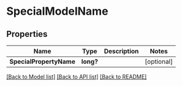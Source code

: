 # SpecialModelName

## Properties

Name | Type | Description | Notes
------------ | ------------- | ------------- | -------------
**SpecialPropertyName** | **long?** |  | [optional] 

[[Back to Model list]](../README.md#documentation-for-models) [[Back to API list]](../README.md#documentation-for-api-endpoints) [[Back to README]](../README.md)


